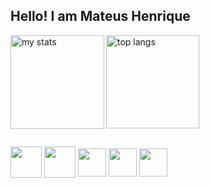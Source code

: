 ## Hello! I am Mateus Henrique

<div>
  <img alt="my stats" align="left" height="150px" src="https://github-readme-stats.vercel.app/api?username=MateusHenriique&show_icons=true&theme=dracula"/>
  <img alt="top langs" height="149px" src="https://github-readme-stats.vercel.app/api/top-langs/?username=MateusHenriique&layout=compact&theme=dracula"/>
</div>

##

<div>
  
  <img align="center" width="50px" src="https://cdn.jsdelivr.net/gh/devicons/devicon@latest/icons/python/python-original.svg" />
  <img align="center" width="50px" src="https://cdn.jsdelivr.net/gh/devicons/devicon@latest/icons/java/java-original.svg" />        
  <img align="center" width="45px" src="https://cdn.jsdelivr.net/gh/devicons/devicon@latest/icons/mysql/mysql-original.svg" />          
  <img align="center" width="45px" src="https://cdn.jsdelivr.net/gh/devicons/devicon@latest/icons/html5/html5-original.svg" />
  <img align="center" width="45px" src="https://cdn.jsdelivr.net/gh/devicons/devicon@latest/icons/css3/css3-original.svg" />
          
</div>    
          
